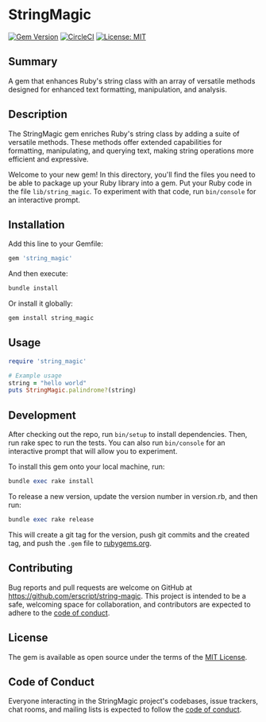 # StringMagic

[![Gem Version](https://d25lcipzij17d.cloudfront.net/badge.svg?id=rb&r=r&ts=1683906897&type=6e&v=0.3.0&x2=0)](https://badge.fury.io/rb/string_magic)
[![CircleCI](https://dl.circleci.com/status-badge/img/circleci/8MamMcAVAVNWTcUqkjQk7R/Sh2DQkMWqqCv4MFvAmYWDL/tree/main.svg?style=svg&circle-token=CCIPRJ_PF8xu3Svcj2Ro4D8jhjCi7_71b7c0a7c781e09fc7194cd58cca67aecdc111b5)](https://dl.circleci.com/status-badge/redirect/circleci/8MamMcAVAVNWTcUqkjQk7R/Sh2DQkMWqqCv4MFvAmYWDL/tree/main)
[![License: MIT](https://img.shields.io/badge/License-MIT-yellow.svg)](https://opensource.org/licenses/MIT)

## Summary

A gem that enhances Ruby's string class with an array of versatile methods designed for enhanced text formatting, manipulation, and analysis.

## Description

The StringMagic gem enriches Ruby's string class by adding a suite of versatile methods. These methods offer extended capabilities for formatting, manipulating, and querying text, making string operations more efficient and expressive.

Welcome to your new gem! In this directory, you'll find the files you need to be able to package up your Ruby library into a gem. Put your Ruby code in the file `lib/string_magic`. To experiment with that code, run `bin/console` for an interactive prompt.

## Installation

Add this line to your Gemfile:

```ruby
gem 'string_magic'
```

And then execute:

```ruby
bundle install
```

Or install it globally:

```ruby
gem install string_magic
```

## Usage

```ruby
require 'string_magic'

# Example usage
string = "hello world"
puts StringMagic.palindrome?(string)
```

## Development

After checking out the repo, run `bin/setup` to install dependencies. Then, run rake spec to run the tests. You can also run `bin/console` for an interactive prompt that will allow you to experiment.

To install this gem onto your local machine, run:

```ruby
bundle exec rake install
```

To release a new version, update the version number in version.rb, and then run:

```ruby
bundle exec rake release
```

This will create a git tag for the version, push git commits and the created tag, and push the `.gem` file to [rubygems.org](https://rubygems.org).

## Contributing

Bug reports and pull requests are welcome on GitHub at https://github.com/erscript/string-magic. This project is intended to be a safe, welcoming space for collaboration, and contributors are expected to adhere to the [code of conduct](https://github.com/erscript/string-magic/blob/main/CODE_OF_CONDUCT.md).

## License

The gem is available as open source under the terms of the [MIT License](https://opensource.org/licenses/MIT).

## Code of Conduct

Everyone interacting in the StringMagic project's codebases, issue trackers, chat rooms, and mailing lists is expected to follow the [code of conduct](https://github.com/erscript/string-magic/blob/main/CODE_OF_CONDUCT.md).
